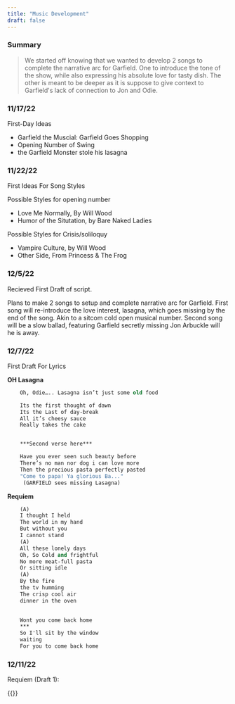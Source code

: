 ```yaml
---
title: "Music Development"
draft: false
---
```


### Summary

> We started off knowing that we wanted to develop 2 songs to complete the narrative arc for Garfield. One to introduce the tone of the show, while also expressing his absolute love for tasty dish. The other is meant to be deeper as it is suppose to give context to Garfield's lack of connection to Jon and Odie. 

### 11/17/22

First-Day Ideas
- Garfield the Muscial: Garfield Goes Shopping
- Opening Number of Swing
- the Garfield Monster stole his lasagna

### 11/22/22
First Ideas For Song Styles

Possible Styles for opening number
- Love Me Normally, By Will Wood
- Humor of the Situtation, by Bare Naked Ladies

Possible Styles for Crisis/soliloquy
- Vampire Culture, by Will Wood
- Other Side, From Princess & The Frog

### 12/5/22

Recieved First Draft of script.
 
Plans to make 2 songs to setup and complete narrative arc for Garfield. 
First song will re-introduce the love interest, lasagna, which goes missing by the end of the song. Akin to a sitcom cold open musical number. 
Second song will be a slow ballad, featuring Garfield secretly missing Jon Arbuckle will he is away.

### 12/7/22

First Draft For Lyrics

**OH Lasagna**

```e
    Oh, Odie….. Lasagna isn’t just some old food

    Its the first thought of dawn
    Its the Last of day-break
    All it’s cheesy sauce
    Really takes the cake


    ***Second verse here***

    Have you ever seen such beauty before
    There’s no man nor dog i can love more
    Then the precious pasta perfectly pasted
    "Come to papa! Ya glorious Ba..."
     (GARFIELD sees missing Lasagna)
```
**Requiem** 
```e
    (A)  
    I thought I held 
    The world in my hand
    But without you
    I cannot stand
    (A)
    All these lonely days
    Oh, So Cold and frightful
    No more meat-full pasta
    Or sitting idle
    (A)
    By the fire 
    the tv humming
    The crisp cool air
    dinner in the oven

    
    Wont you come back home
    ***
    So I'll sit by the window
    waiting
    For you to come back home
```

### 12/11/22

Requiem (Draft 1):

{{<audiofile requiem.m4a >}}


